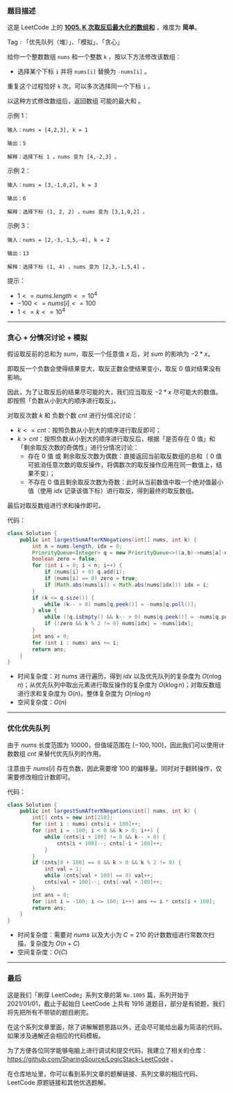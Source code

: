 ### 题目描述

这是 LeetCode 上的 **[1005. K 次取反后最大化的数组和](https://leetcode-cn.com/problems/maximize-sum-of-array-after-k-negations/solution/gong-shui-san-xie-jian-dan-fen-qing-kuan-6qwu/)** ，难度为 **简单**。

Tag : 「优先队列（堆）」、「模拟」、「贪心」



给你一个整数数组 `nums` 和一个整数 `k` ，按以下方法修改该数组：

* 选择某个下标 `i` 并将 `nums[i]` 替换为 `-nums[i]` 。

重复这个过程恰好 `k` 次。可以多次选择同一个下标 `i` 。

以这种方式修改数组后，返回数组 可能的最大和 。 

示例 1：
```
输入：nums = [4,2,3], k = 1

输出：5

解释：选择下标 1 ，nums 变为 [4,-2,3] 。
```
示例 2：
```
输入：nums = [3,-1,0,2], k = 3

输出：6

解释：选择下标 (1, 2, 2) ，nums 变为 [3,1,0,2] 。
```
示例 3：
```
输入：nums = [2,-3,-1,5,-4], k = 2

输出：13

解释：选择下标 (1, 4) ，nums 变为 [2,3,-1,5,4] 。
```

提示：
* $1 <= nums.length <= 10^4$
* $-100 <= nums[i] <= 100$
* $1 <= k <= 10^4$

---

### 贪心 + 分情况讨论 + 模拟

假设取反前的总和为 $sum$，取反一个任意值 $x$ 后，对 $sum$ 的影响为 $- 2 * x$。

即取反一个负数会使得结果变大，取反正数会使结果变小，取反 $0$ 值对结果没有影响。

因此，为了让取反后的结果尽可能的大，我们应当取反 $-2*x$ 尽可能大的数值。即按照「负数从小到大的顺序进行取反」。

对取反次数 $k$ 和 负数个数 $cnt$ 进行分情况讨论：

* $k <= cnt$：按照负数从小到大的顺序进行取反即可；
* $k > cnt$：按照负数从小到大的顺序进行取反后，根据「是否存在 $0$ 值」和「剩余取反次数的奇偶性」进行分情况讨论：
    * 存在 $0$ 值 或 剩余取反次数为偶数：直接返回当前取反数组的总和（ $0$ 值可抵消任意次数的取反操作，将偶数次的取反操作应用在同一数值上，结果不变）；
    * 不存在 $0$ 值且剩余取反次数为奇数：此时从当前数值中取一个绝对值最小值（使用 $idx$ 记录该值下标）进行取反，得到最终的取反数组。

最后对取反数组进行求和操作即可。

代码：
```java
class Solution {
    public int largestSumAfterKNegations(int[] nums, int k) {
        int n = nums.length, idx = 0;
        PriorityQueue<Integer> q = new PriorityQueue<>((a,b)->nums[a]-nums[b]);
        boolean zero = false;
        for (int i = 0; i < n; i++) {
            if (nums[i] < 0) q.add(i);
            if (nums[i] == 0) zero = true;
            if (Math.abs(nums[i]) < Math.abs(nums[idx])) idx = i;
        }
        if (k <= q.size()) {
            while (k-- > 0) nums[q.peek()] = -nums[q.poll()];
        } else {
            while (!q.isEmpty() && k-- > 0) nums[q.peek()] = -nums[q.poll()];
            if (!zero && k % 2 != 0) nums[idx] = -nums[idx];
        }
        int ans = 0;
        for (int i : nums) ans += i;
        return ans;
    }
}
```
* 时间复杂度：对 $nums$ 进行遍历，得到 $idx$ 以及优先队列的复杂度为 $O(n\log{n})$；从优先队列中取出元素进行取反操作的复杂度为 $O(k\log{n})$；对取反数组进行求和复杂度为 $O(n)$。整体复杂度为 $O(n\log{n})$
* 空间复杂度：$O(n)$

---

### 优化优先队列

由于 $nums$ 长度范围为 $10000$，但值域范围在 $[-100, 100]$，因此我们可以使用计数数组 $cnt$ 来替代优先队列的作用。

注意由于 $nums[i]$ 存在负数，因此需要增 $100$ 的偏移量。同时对于翻转操作，仅需要修改相应计数即可。

代码：
```java
class Solution {
    public int largestSumAfterKNegations(int[] nums, int k) {
        int[] cnts = new int[210];
        for (int i : nums) cnts[i + 100]++;
        for (int i = -100; i < 0 && k > 0; i++) {
            while (cnts[i + 100] != 0 && k-- > 0) {
                cnts[i + 100]--; cnts[-i + 100]++;
            }
        }
        if (cnts[0 + 100] == 0 && k > 0 && k % 2 != 0) {
            int val = 1;
            while (cnts[val + 100] == 0) val++;
            cnts[val + 100]--; cnts[-val + 100]++;
        }
        int ans = 0;
        for (int i = -100; i <= 100; i++) ans += i * cnts[i + 100];
        return ans;
    }
}
```
* 时间复杂度：需要对 $nums$ 以及大小为 $C = 210$ 的计数数组进行常数次扫描，复杂度为 $O(n + C)$
* 空间复杂度：$O(C)$

---

### 最后

这是我们「刷穿 LeetCode」系列文章的第 `No.1005` 篇，系列开始于 2021/01/01，截止于起始日 LeetCode 上共有 1916 道题目，部分是有锁题，我们将先把所有不带锁的题目刷完。

在这个系列文章里面，除了讲解解题思路以外，还会尽可能给出最为简洁的代码。如果涉及通解还会相应的代码模板。

为了方便各位同学能够电脑上进行调试和提交代码，我建立了相关的仓库：https://github.com/SharingSource/LogicStack-LeetCode 。

在仓库地址里，你可以看到系列文章的题解链接、系列文章的相应代码、LeetCode 原题链接和其他优选题解。

